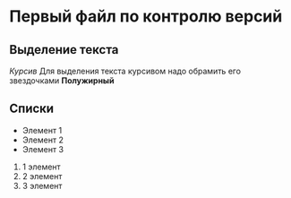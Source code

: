 # Первый файл по контролю версий


## Выделение текста
*Курсив*   Для выделения текста курсивом надо обрамить его звездочками
**Полужирный**
## Списки
* Элемент 1 
* Элемент 2
* Элемент 3

1. 1 элемент
2. 2 элемент
3. 3 элемент



